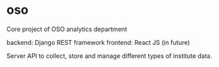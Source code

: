 # oso
Core project of OSO analytics department

backend: Django REST framework
frontend: React JS (in future)

Server API to collect, store and manage different types of institute data.
